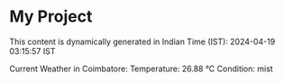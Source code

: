 # My Project

This content is dynamically generated in Indian Time (IST): 2024-04-19 03:15:57 IST


Current Weather in Coimbatore:
Temperature: 26.88 °C
Condition: mist
